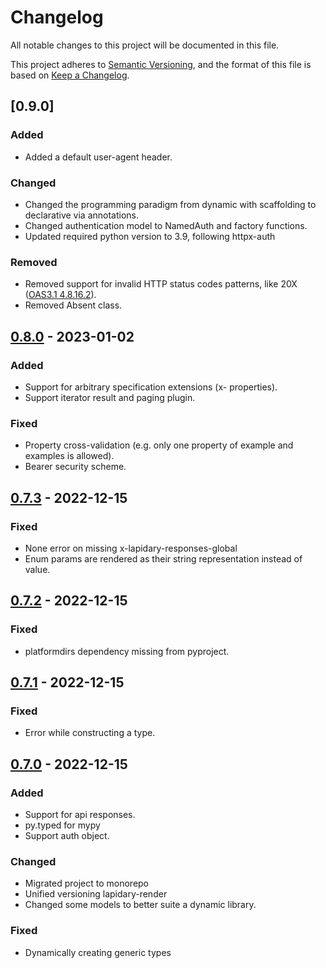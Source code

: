 # Changelog

All notable changes to this project will be documented in this file.

This project adheres to [Semantic Versioning](https://semver.org/spec/v2.0.0.html),
and the format of this file is based on [Keep a Changelog](https://keepachangelog.com/en/1.0.0/).

## [0.9.0]
### Added
- Added a default user-agent header.

### Changed
- Changed the programming paradigm from dynamic with scaffolding to declarative via annotations.
- Changed authentication model to NamedAuth and factory functions.
- Updated required python version to 3.9, following httpx-auth

### Removed
- Removed support for invalid HTTP status codes patterns, like 20X ([OAS3.1 4.8.16.2](https://spec.openapis.org/oas/v3.1.0#patterned-fields-0)).
- Removed Absent class.

## [0.8.0](https://github.com/python-lapidary/lapidary/releases/tag/v0.8.0) - 2023-01-02
### Added
- Support for arbitrary specification extensions (x- properties).
- Support iterator result and paging plugin.

### Fixed
- Property cross-validation (e.g. only one property of example and examples is allowed).
- Bearer security scheme.

## [0.7.3](https://github.com/python-lapidary/lapidary/releases/tag/v0.7.3) - 2022-12-15
### Fixed
- None error on missing x-lapidary-responses-global
- Enum params are rendered as their string representation instead of value.

## [0.7.2](https://github.com/python-lapidary/lapidary/releases/tag/v0.7.2) - 2022-12-15
### Fixed
- platformdirs dependency missing from pyproject.

## [0.7.1](https://github.com/python-lapidary/lapidary/releases/tag/v0.7.1) - 2022-12-15
### Fixed
- Error while constructing a type.

## [0.7.0](https://github.com/python-lapidary/lapidary/releases/tag/v0.7.0) - 2022-12-15
### Added
- Support for api responses.
- py.typed for mypy
- Support auth object.

### Changed
- Migrated project to monorepo
- Unified versioning lapidary-render
- Changed some models to better suite a dynamic library.

### Fixed
- Dynamically creating generic types
